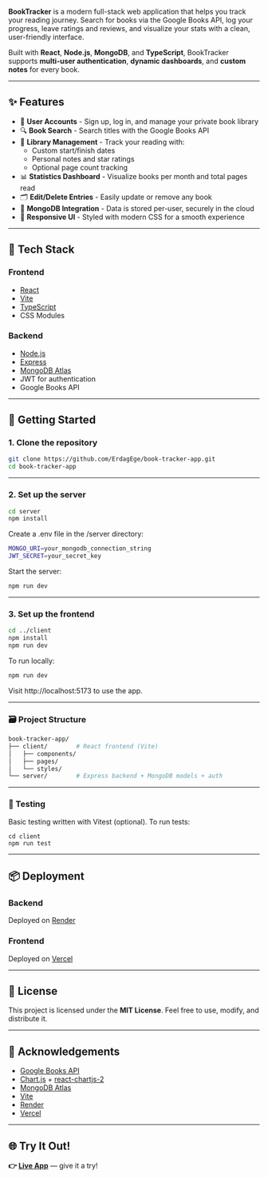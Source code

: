 
**BookTracker** is a modern full-stack web application that helps you track your reading journey. Search for books via the Google Books API, log your progress, leave ratings and reviews, and visualize your stats with a clean, user-friendly interface.

Built with **React**, **Node.js**, **MongoDB**, and **TypeScript**, BookTracker supports **multi-user authentication**, **dynamic dashboards**, and **custom notes** for every book.

---

## ✨ Features

- 🔐 **User Accounts** - Sign up, log in, and manage your private book library
- 🔍 **Book Search** - Search titles with the Google Books API
- 📖 **Library Management** - Track your reading with:
  - Custom start/finish dates
  - Personal notes and star ratings
  - Optional page count tracking
- 📊 **Statistics Dashboard** - Visualize books per month and total pages read
- 🗂️ **Edit/Delete Entries** - Easily update or remove any book
- 💾 **MongoDB Integration** - Data is stored per-user, securely in the cloud
- 🎨 **Responsive UI** - Styled with modern CSS for a smooth experience

---

## 🧰 Tech Stack

### Frontend
- [React](https://react.dev/)
- [Vite](https://vitejs.dev/)
- [TypeScript](https://www.typescriptlang.org/)
- CSS Modules

### Backend
- [Node.js](https://nodejs.org/)
- [Express](https://expressjs.com/)
- [MongoDB Atlas](https://www.mongodb.com/cloud/atlas)
- JWT for authentication
- Google Books API

---

## 🚀 Getting Started

### 1. Clone the repository

```bash
git clone https://github.com/ErdagEge/book-tracker-app.git
cd book-tracker-app
```

---

### 2. Set up the server

```bash
cd server
npm install
```

Create a .env file in the /server directory:

```bash
MONGO_URI=your_mongodb_connection_string
JWT_SECRET=your_secret_key
```

Start the server:

```bash
npm run dev
```

---

### 3. Set up the frontend

```bash
cd ../client
npm install
npm run dev
```

To run locally:

```bash
npm run dev
```

Visit http://localhost:5173 to use the app.

---

### 🗃️ Project Structure

```bash
book-tracker-app/
├── client/        # React frontend (Vite)
│   ├── components/
│   ├── pages/
│   └── styles/
└── server/        # Express backend + MongoDB models + auth
```

---

### 🧪 Testing

Basic testing written with Vitest (optional). To run tests:
```
cd client
npm run test
```

---

## 📦 Deployment

### Backend  
Deployed on [Render](https://render.com)

### Frontend  
Deployed on [Vercel](https://vercel.com)

---

## 📄 License

This project is licensed under the **MIT License**. Feel free to use, modify, and distribute it.

---

## 🙌 Acknowledgements

- [Google Books API](https://developers.google.com/books)
- [Chart.js](https://www.chartjs.org/) + [react-chartjs-2](https://react-chartjs-2.js.org/)
- [MongoDB Atlas](https://www.mongodb.com/cloud/atlas)
- [Vite](https://vitejs.dev/)
- [Render](https://render.com)
- [Vercel](https://vercel.com)

---

## 🌐 Try It Out!

**👉 [Live App](https://book-tracker-web-app.vercel.app/)** — give it a try!



